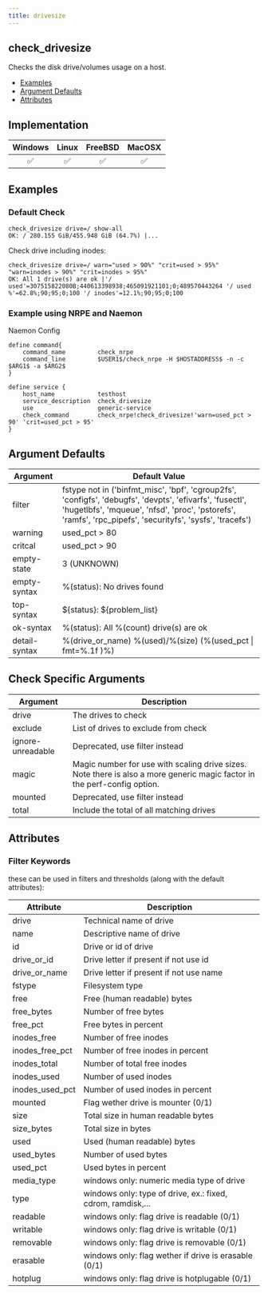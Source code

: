 ```yaml
---
title: drivesize
---
```


## check_drivesize

Checks the disk drive/volumes usage on a host.

- [Examples](#examples)
- [Argument Defaults](#argument-defaults)
- [Attributes](#attributes)

## Implementation

| Windows            | Linux              | FreeBSD            | MacOSX             |
|:------------------:|:------------------:|:------------------:|:------------------:|
| :white_check_mark: | :white_check_mark: | :white_check_mark: | :white_check_mark: |

## Examples

### Default Check

    check_drivesize drive=/ show-all
    OK: / 280.155 GiB/455.948 GiB (64.7%) |...

Check drive including inodes:

    check_drivesize drive=/ warn="used > 90%" "crit=used > 95%" "warn=inodes > 90%" "crit=inodes > 95%"
    OK: All 1 drive(s) are ok |'/ used'=307515822080B;440613398938;465091921101;0;489570443264 '/ used %'=62.8%;90;95;0;100 '/ inodes'=12.1%;90;95;0;100

### Example using NRPE and Naemon

Naemon Config

    define command{
        command_name         check_nrpe
        command_line         $USER1$/check_nrpe -H $HOSTADDRESS$ -n -c $ARG1$ -a $ARG2$
    }

    define service {
        host_name            testhost
        service_description  check_drivesize
        use                  generic-service
        check_command        check_nrpe!check_drivesize!'warn=used_pct > 90' 'crit=used_pct > 95'
    }

## Argument Defaults

| Argument      | Default Value                                                                                                                                                                                                         |
| ------------- | --------------------------------------------------------------------------------------------------------------------------------------------------------------------------------------------------------------------- |
| filter        | fstype not in ('binfmt_misc', 'bpf', 'cgroup2fs', 'configfs', 'debugfs', 'devpts', 'efivarfs', 'fusectl', 'hugetlbfs', 'mqueue', 'nfsd', 'proc', 'pstorefs', 'ramfs', 'rpc_pipefs', 'securityfs', 'sysfs', 'tracefs') |
| warning       | used_pct > 80                                                                                                                                                                                                         |
| critcal       | used_pct > 90                                                                                                                                                                                                         |
| empty-state   | 3 (UNKNOWN)                                                                                                                                                                                                           |
| empty-syntax  | %(status): No drives found                                                                                                                                                                                            |
| top-syntax    | \${status}: \${problem_list}                                                                                                                                                                                          |
| ok-syntax     | %(status): All %(count) drive(s) are ok                                                                                                                                                                               |
| detail-syntax | %(drive_or_name) %(used)/%(size) (%(used_pct \| fmt=%.1f )%)                                                                                                                                                          |

## Check Specific Arguments

| Argument          | Description                                                                                                              |
| ----------------- | ------------------------------------------------------------------------------------------------------------------------ |
| drive             | The drives to check                                                                                                      |
| exclude           | List of drives to exclude from check                                                                                     |
| ignore-unreadable | Deprecated, use filter instead                                                                                           |
| magic             | Magic number for use with scaling drive sizes. Note there is also a more generic magic factor in the perf-config option. |
| mounted           | Deprecated, use filter instead                                                                                           |
| total             | Include the total of all matching drives                                                                                 |

## Attributes

### Filter Keywords

these can be used in filters and thresholds (along with the default attributes):

| Attribute       | Description                                                 |
| --------------- | ----------------------------------------------------------- |
| drive           | Technical name of drive                                     |
| name            | Descriptive name of drive                                   |
| id              | Drive or id of drive                                        |
| drive_or_id     | Drive letter if present if not use id                       |
| drive_or_name   | Drive letter if present if not use name                     |
| fstype          | Filesystem type                                             |
| free            | Free (human readable) bytes                                 |
| free_bytes      | Number of free bytes                                        |
| free_pct        | Free bytes in percent                                       |
| inodes_free     | Number of free inodes                                       |
| inodes_free_pct | Number of free inodes in percent                            |
| inodes_total    | Number of total free inodes                                 |
| inodes_used     | Number of used inodes                                       |
| inodes_used_pct | Number of used inodes in percent                            |
| mounted         | Flag wether drive is mounter (0/1)                          |
| size            | Total size in human readable bytes                          |
| size_bytes      | Total size in bytes                                         |
| used            | Used (human readable) bytes                                 |
| used_bytes      | Number of used bytes                                        |
| used_pct        | Used bytes in percent                                       |
| media_type      | windows only: numeric media type of drive                   |
| type            | windows only: type of drive, ex.: fixed, cdrom, ramdisk,... |
| readable        | windows only: flag drive is readable (0/1)                  |
| writable        | windows only: flag drive is writable (0/1)                  |
| removable       | windows only: flag drive is removable (0/1)                 |
| erasable        | windows only: flag wether if drive is erasable (0/1)        |
| hotplug         | windows only: flag drive is hotplugable (0/1)               |
